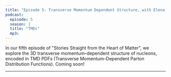 ```yaml
---
title: "Episode 5: Transverse Momentum Dependent Structure, with Elena Boglione"
podcast:
  episode: 5
  season: 1
  title: "TMDs"
  mp3: 
---
```


In our fifth episode of "Stories Straight from the Heart of Matter", we explore the 3D transverse momentum–dependent structure of nucleons, encoded in TMD PDFs (Transverse Momentum–Dependent Parton Distribution Functions). Coming soon!

---
